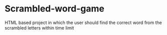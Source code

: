 # Scrambled-word-game
HTML based project in which the user should find the correct word from the scrambled letters within time limit
